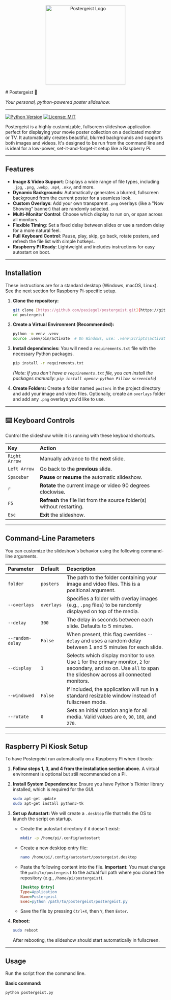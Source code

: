 <p align="center">
  <img src="https://i.imgur.com/YGI5vqk.png" alt="Postergeist Logo" width="250">
</p>
# Postergeist 👻

*Your personal, python-powered poster slideshow.*

---


[![Python Version](https://img.shields.io/badge/python-3.8+-blue.svg)](https://www.python.org/)
[![License: MIT](https://img.shields.io/badge/License-MIT-yellow.svg)](https://opensource.org/licenses/MIT)

Postergeist is a highly customizable, fullscreen slideshow application perfect for displaying your movie poster collection on a dedicated monitor or TV. It automatically creates beautiful, blurred backgrounds and supports both images and videos. It's designed to be run from the command line and is ideal for a low-power, set-it-and-forget-it setup like a Raspberry Pi.

---

## Features

-   **Image & Video Support**: Displays a wide range of file types, including `.jpg`, `.png`, `.webp`, `.mp4`, `.mkv`, and more.
-   **Dynamic Backgrounds**: Automatically generates a blurred, fullscreen background from the current poster for a seamless look.
-   **Custom Overlays**: Add your own transparent `.png` overlays (like a "Now Showing" banner) that are randomly selected.
-   **Multi-Monitor Control**: Choose which display to run on, or span across all monitors.
-   **Flexible Timing**: Set a fixed delay between slides or use a random delay for a more natural feel.
-   **Full Keyboard Control**: Pause, play, skip, go back, rotate posters, and refresh the file list with simple hotkeys.
-   **Raspberry Pi Ready**: Lightweight and includes instructions for easy autostart on boot.

---

## Installation

These instructions are for a standard desktop (Windows, macOS, Linux). See the next section for Raspberry Pi-specific setup.

1.  **Clone the repository:**
    ```bash
    git clone [https://github.com/pasiegel/postergeist.git](https://github.com/pasiegel/postergeist.git)
    cd postergeist
    ```

2.  **Create a Virtual Environment (Recommended):**
    ```bash
    python -m venv .venv
    source .venv/bin/activate  # On Windows, use: .venv\Scripts\activate
    ```

3.  **Install dependencies:**
    You will need a `requirements.txt` file with the necessary Python packages.
    ```bash
    pip install -r requirements.txt
    ```
    *(Note: If you don't have a `requirements.txt` file, you can install the packages manually: `pip install opencv-python Pillow screeninfo`)*

4.  **Create Folders:**
    Create a folder named `posters` in the project directory and add your image and video files. Optionally, create an `overlays` folder and add any `.png` overlays you'd like to use.

---

## ⌨️ Keyboard Controls

Control the slideshow while it is running with these keyboard shortcuts.

| Key | Action |
| :--- | :--- |
| `Right Arrow` | Manually advance to the **next** slide. |
| `Left Arrow` | Go back to the **previous** slide. |
| `Spacebar` | **Pause** or **resume** the automatic slideshow. |
| `r` | **Rotate** the current image or video 90 degrees clockwise. |
| `F5` | **Refresh** the file list from the source folder(s) without restarting. |
| `Esc` | **Exit** the slideshow. |

---

## Command-Line Parameters

You can customize the slideshow's behavior using the following command-line arguments.

| Parameter | Default | Description |
| :--- | :--- | :--- |
| `folder` | `posters` | The path to the folder containing your image and video files. This is a positional argument. |
| `--overlays` | `overlays` | Specifies a folder with overlay images (e.g., `.png` files) to be randomly displayed on top of the media. |
| `--delay` | `300` | The delay in seconds between each slide. Defaults to 5 minutes. |
| `--random-delay`| `False` | When present, this flag overrides `--delay` and uses a random delay between 1 and 5 minutes for each slide. |
| `--display` | `1` | Selects which display monitor to use. Use `1` for the primary monitor, `2` for secondary, and so on. Use `all` to span the slideshow across all connected monitors. |
| `--windowed` | `False` | If included, the application will run in a standard resizable window instead of fullscreen mode. |
| `--rotate` | `0` | Sets an initial rotation angle for all media. Valid values are `0`, `90`, `180`, and `270`. |

---

## Raspberry Pi Kiosk Setup

To have Postergeist run automatically on a Raspberry Pi when it boots:

1.  **Follow steps 1, 3, and 4 from the installation section above.** A virtual environment is optional but still recommended on a Pi.

2.  **Install System Dependencies:**
    Ensure you have Python's Tkinter library installed, which is required for the GUI.
    ```bash
    sudo apt-get update
    sudo apt-get install python3-tk
    ```

3.  **Set up Autostart:**
    We will create a `.desktop` file that tells the OS to launch the script on startup.

    -   Create the autostart directory if it doesn't exist:
        ```bash
        mkdir -p /home/pi/.config/autostart
        ```
    -   Create a new desktop entry file:
        ```bash
        nano /home/pi/.config/autostart/postergeist.desktop
        ```
    -   Paste the following content into the file. **Important:** You must change the `path/to/postergeist` to the actual full path where you cloned the repository (e.g., `/home/pi/postergeist`).

        ```ini
        [Desktop Entry]
        Type=Application
        Name=Postergeist
        Exec=python /path/to/postergeist/postergeist.py
        ```

    -   Save the file by pressing `Ctrl+X`, then `Y`, then `Enter`.

4.  **Reboot:**
    ```bash
    sudo reboot
    ```
    After rebooting, the slideshow should start automatically in fullscreen.

---

## Usage

Run the script from the command line.

**Basic command:**
```bash
python postergeist.py
